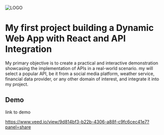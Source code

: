 ![LOGO](https://scontent-mia3-1.xx.fbcdn.net/v/t39.30808-6/353025078_10210817790798651_5143374328048758218_n.png?_nc_cat=106&ccb=1-7&_nc_sid=e3f864&_nc_ohc=XnJzcz9_NKEAX-P-MTE&_nc_ht=scontent-mia3-1.xx&oh=00_AfCC_YjfNQv-9JtJlpb7sYwPWNJC3iopWFOwf5RWLdn3GQ&oe=64C7EBB3)

# My first project building a Dynamic Web App with React and API Integration

My primary objective is to create a practical and interactive demonstration showcasing the implementation of APIs in a real-world scenario. my will select a popular API, be it from a social media platform, weather service, financial data provider, or any other domain of interest, and integrate it into my project.


## Demo

link to demo

https://www.veed.io/view/9d814bf3-b22b-4306-a88f-c9fc6cec41e7?panel=share




